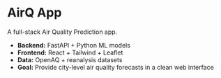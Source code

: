 # AirQ App

A full-stack Air Quality Prediction app.
- **Backend:** FastAPI + Python ML models
- **Frontend:** React + Tailwind + Leaflet
- **Data:** OpenAQ + reanalysis datasets
- **Goal:** Provide city-level air quality forecasts in a clean web interface

